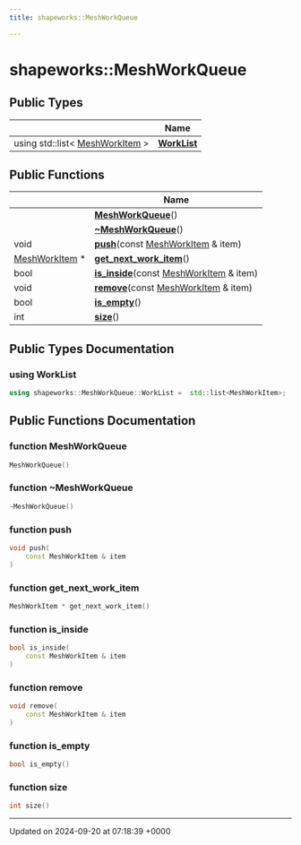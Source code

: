 ```yaml
---
title: shapeworks::MeshWorkQueue

---
```


# shapeworks::MeshWorkQueue





## Public Types

|                | Name           |
| -------------- | -------------- |
| using std::list< [MeshWorkItem](../Classes/classshapeworks_1_1MeshWorkItem.md) > | **[WorkList](../Classes/classshapeworks_1_1MeshWorkQueue.md#using-worklist)**  |

## Public Functions

|                | Name           |
| -------------- | -------------- |
| | **[MeshWorkQueue](../Classes/classshapeworks_1_1MeshWorkQueue.md#function-meshworkqueue)**() |
| | **[~MeshWorkQueue](../Classes/classshapeworks_1_1MeshWorkQueue.md#function-~meshworkqueue)**() |
| void | **[push](../Classes/classshapeworks_1_1MeshWorkQueue.md#function-push)**(const [MeshWorkItem](../Classes/classshapeworks_1_1MeshWorkItem.md) & item) |
| [MeshWorkItem](../Classes/classshapeworks_1_1MeshWorkItem.md) * | **[get_next_work_item](../Classes/classshapeworks_1_1MeshWorkQueue.md#function-get-next-work-item)**() |
| bool | **[is_inside](../Classes/classshapeworks_1_1MeshWorkQueue.md#function-is-inside)**(const [MeshWorkItem](../Classes/classshapeworks_1_1MeshWorkItem.md) & item) |
| void | **[remove](../Classes/classshapeworks_1_1MeshWorkQueue.md#function-remove)**(const [MeshWorkItem](../Classes/classshapeworks_1_1MeshWorkItem.md) & item) |
| bool | **[is_empty](../Classes/classshapeworks_1_1MeshWorkQueue.md#function-is-empty)**() |
| int | **[size](../Classes/classshapeworks_1_1MeshWorkQueue.md#function-size)**() |

## Public Types Documentation

### using WorkList

```cpp
using shapeworks::MeshWorkQueue::WorkList =  std::list<MeshWorkItem>;
```


## Public Functions Documentation

### function MeshWorkQueue

```cpp
MeshWorkQueue()
```


### function ~MeshWorkQueue

```cpp
~MeshWorkQueue()
```


### function push

```cpp
void push(
    const MeshWorkItem & item
)
```


### function get_next_work_item

```cpp
MeshWorkItem * get_next_work_item()
```


### function is_inside

```cpp
bool is_inside(
    const MeshWorkItem & item
)
```


### function remove

```cpp
void remove(
    const MeshWorkItem & item
)
```


### function is_empty

```cpp
bool is_empty()
```


### function size

```cpp
int size()
```


-------------------------------

Updated on 2024-09-20 at 07:18:39 +0000